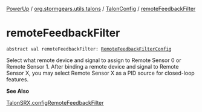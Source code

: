 [PowerUp](../../index.md) / [org.stormgears.utils.talons](../index.md) / [TalonConfig](index.md) / [remoteFeedbackFilter](./remote-feedback-filter.md)

# remoteFeedbackFilter

`abstract val remoteFeedbackFilter: `[`RemoteFeedbackFilterConfig`](../-remote-feedback-filter-config/index.md)

Select what remote device and signal to assign to Remote Sensor 0 or Remote Sensor 1. After binding a remote
device and signal to Remote Sensor X, you may select Remote Sensor X as a PID source for closed-loop features.

**See Also**

[TalonSRX.configRemoteFeedbackFilter](#)

